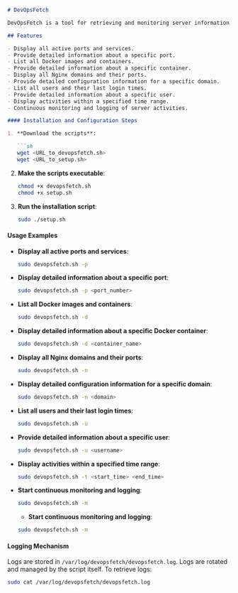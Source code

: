 ```markdown

# DevOpsFetch

DevOpsFetch is a tool for retrieving and monitoring server information, designed to be easy to deploy and use with Docker.

## Features

- Display all active ports and services.
- Provide detailed information about a specific port.
- List all Docker images and containers.
- Provide detailed information about a specific container.
- Display all Nginx domains and their ports.
- Provide detailed configuration information for a specific domain.
- List all users and their last login times.
- Provide detailed information about a specific user.
- Display activities within a specified time range.
- Continuous monitoring and logging of server activities.

#### Installation and Configuration Steps

1. **Download the scripts**:

   ```sh
   wget <URL_to_devopsfetch.sh>
   wget <URL_to_setup.sh>
   ```

2. **Make the scripts executable**:

   ```sh
   chmod +x devopsfetch.sh
   chmod +x setup.sh
   ```

3. **Run the installation script**:

   ```sh
   sudo ./setup.sh
   ```

#### Usage Examples

- **Display all active ports and services**:

  ```sh
  sudo devopsfetch.sh -p
  ```

- **Display detailed information about a specific port**:

  ```sh
  sudo devopsfetch.sh -p <port_number>
  ```

- **List all Docker images and containers**:

  ```sh
  sudo devopsfetch.sh -d
  ```

- **Display detailed information about a specific Docker container**:

  ```sh
  sudo devopsfetch.sh -d <container_name>
  ```

- **Display all Nginx domains and their ports**:

  ```sh
  sudo devopsfetch.sh -n
  ```

- **Display detailed configuration information for a specific domain**:

  ```sh
  sudo devopsfetch.sh -n <domain>
  ```

- **List all users and their last login times**:

  ```sh
  sudo devopsfetch.sh -u
  ```

- **Provide detailed information about a specific user**:

  ```sh
  sudo devopsfetch.sh -u <username>
  ```

- **Display activities within a specified time range**:

    ```sh
    sudo devopsfetch.sh -t <start_time> <end_time>
    ```

- **Start continuous monitoring and logging**:

  ```sh
  sudo devopsfetch.sh -m

  ```

  - **Start continuous monitoring and logging**:

  ```sh
  sudo devopsfetch.sh -m

  ```

#### Logging Mechanism

Logs are stored in `/var/log/devopsfetch/devopsfetch.log`. Logs are rotated and managed by the script itself. To retrieve logs:

```sh
sudo cat /var/log/devopsfetch/devopsfetch.log
```
